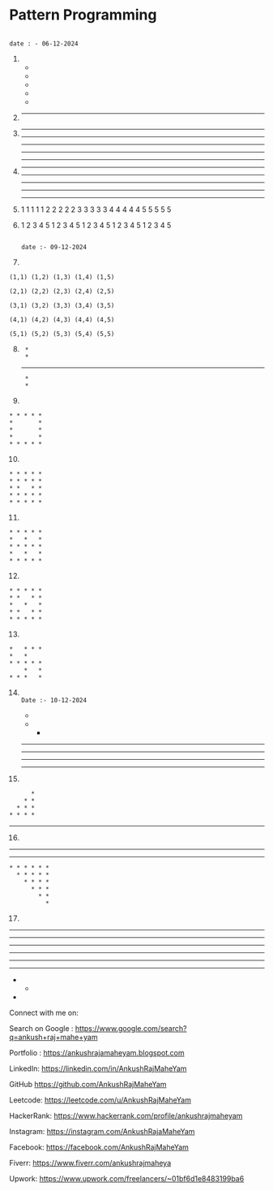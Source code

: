 # **Pattern Programming**
                                                                                                    date : - 06-12-2024
1.
    *
    *
    *
    *
    *


2. 
    * * * * * * *

3. 
    * * * * * * *
    * * * * * * *
    * * * * * * *
    * * * * * * *
    * * * * * * *

4. 
    * * *
    * * *
    * * *
    * * *
    * * *

5. 
    1 1 1 1 1 
    2 2 2 2 2
    3 3 3 3 3
    4 4 4 4 4
    5 5 5 5 5

6. 
    1 2 3 4 5
    1 2 3 4 5
    1 2 3 4 5
    1 2 3 4 5
    1 2 3 4 5


                                                                                                    date :- 09-12-2024
7. 

    (1,1) (1,2) (1,3) (1,4) (1,5)

    (2,1) (2,2) (2,3) (2,4) (2,5)

    (3,1) (3,2) (3,3) (3,4) (3,5)

    (4,1) (4,2) (4,3) (4,4) (4,5)

    (5,1) (5,2) (5,3) (5,4) (5,5)


8. 
        *
        *
    * * * * *
        *
        *

9. 

    * * * * *
    *       *
    *       *
    *       *
    * * * * *


10.

    * * * * *
    * * * * * 
    * *   * *
    * * * * *
    * * * * *

11.

    * * * * *
    *   *   *
    * * * * *
    *   *   *
    * * * * *

12.

    * * * * *
    * *   * *
    *   *   *
    * *   * *
    * * * * *


13. 

    *   * * *
    *   *
    * * * * *
        *   * 
    * * *   *


14.                                                                                         Date :- 10-12-2024

    *
    * *
    * * * 
    * * * * 
    * * * * *
    * * * * * *
            

15. 

          *
        * *
      * * *
    * * * *
  * * * * *


16.


* * * * * * * * 
  * * * * * * * 
    * * * * * * 
      * * * * * 
        * * * * 
          * * * 
            * * 
              * 

17.

* * * * * * * * 
* * * * * * * 
* * * * * * 
* * * * * 
* * * * 
* * * 
* * 
* 



Connect with me on:

Search on Google : https://www.google.com/search?q=ankush+raj+mahe+yam

Portfolio : https://ankushrajamaheyam.blogspot.com

LinkedIn: https://linkedin.com/in/AnkushRajMaheYam

GitHub https://github.com/AnkushRajMaheYam

Leetcode: https://leetcode.com/u/AnkushRajMaheYam

HackerRank: https://www.hackerrank.com/profile/ankushrajmaheyam

Instagram: https://instagram.com/AnkushRajaMaheYam

Facebook: https://facebook.com/AnkushRajMaheYam

Fiverr: https://www.fiverr.com/ankushrajmaheya

Upwork: https://www.upwork.com/freelancers/~01bf6d1e8483199ba6